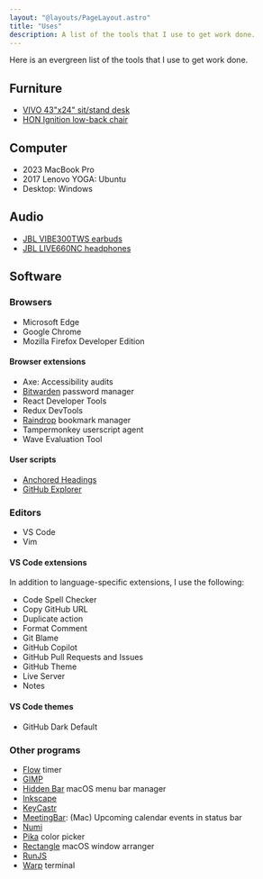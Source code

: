 ```yaml
---
layout: "@layouts/PageLayout.astro"
title: "Uses"
description: A list of the tools that I use to get work done.
---
```


Here is an evergreen list of the tools that I use to get work done.

## Furniture

- [VIVO 43"x24" sit/stand desk](https://www.amazon.com/gp/product/B0829DYFLK/)
- [HON Ignition low-back chair](https://www.hon.com/chairs/ignition/hitl2ahmcu10tsb)

## Computer

- 2023 MacBook Pro
- 2017 Lenovo YOGA: Ubuntu
- Desktop: Windows

## Audio

- [JBL VIBE300TWS earbuds](https://www.jbl.com/wireless-earbuds/VIBE300TWS-.html)
- [JBL LIVE660NC headphones](https://www.jbl.com/over-ear-headphones/LIVE660NC-.html)

## Software

### Browsers

- Microsoft Edge
- Google Chrome
- Mozilla Firefox Developer Edition

#### Browser extensions

- Axe: Accessibility audits
- [Bitwarden](https://bitwarden.com) password manager
- React Developer Tools
- Redux DevTools
- [Raindrop](https://raindrop.io/) bookmark manager
- Tampermonkey userscript agent
- Wave Evaluation Tool

#### User scripts

- [Anchored Headings](https://gist.github.com/SeanMcP/ade3cb371d697709b3b95c5d539d888f)
- [GitHub Explorer](https://gist.github.com/SeanMcP/1bf09672e56b6780cf02fa52736ea2c6)

### Editors

- VS Code
- Vim

#### VS Code extensions

In addition to language-specific extensions, I use the following:

- Code Spell Checker
- Copy GitHub URL
- Duplicate action
- Format Comment
- Git Blame
- GitHub Copilot
- GitHub Pull Requests and Issues
- GitHub Theme
- Live Server
- Notes

#### VS Code themes

- GitHub Dark Default

### Other programs

- [Flow](https://flowapp.info/) timer
- [GIMP](https://www.gimp.org/)
- [Hidden Bar](https://github.com/dwarvesf/hidden) macOS menu bar manager
- [Inkscape](https://inkscape.org/)
- [KeyCastr](https://github.com/keycastr/keycastr)
- [MeetingBar](https://meetingbar.app/): (Mac) Upcoming calendar events in
  status bar
- [Numi](https://numi.app/)
- [Pika](https://superhighfives.com/pika) color picker
- [Rectangle](https://rectangleapp.com/) macOS window arranger
- [RunJS](https://runjs.app/)
- [Warp](https://www.warp.dev/) terminal
